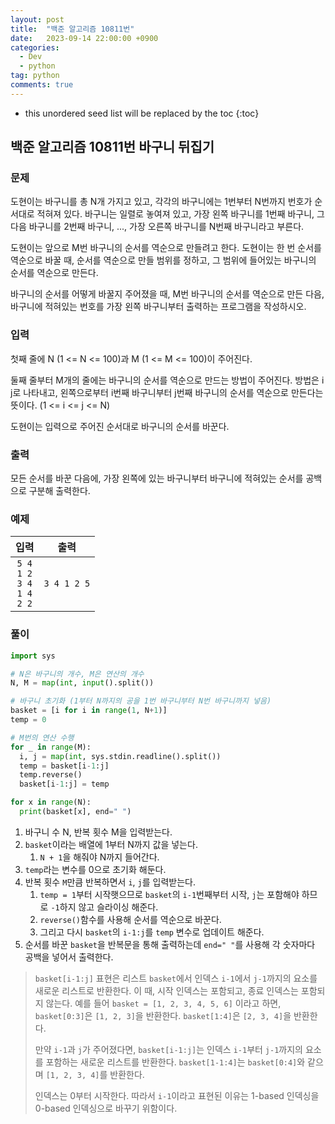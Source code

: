 ```yaml
---
layout: post
title:  "백준 알고리즘 10811번"
date:   2023-09-14 22:00:00 +0900
categories: 
  - Dev
  - python
tag: python
comments: true
---
```


* this unordered seed list will be replaced by the toc
{:toc}

## 백준 알고리즘 10811번 바구니 뒤집기

### 문제

도현이는 바구니를 총 N개 가지고 있고, 각각의 바구니에는 1번부터 N번까지 번호가 순서대로 적혀져 있다. 바구니는 일렬로 놓여져 있고, 가장 왼쪽 바구니를 1번째 바구니, 그 다음 바구니를 2번째 바구니, ..., 가장 오른쪽 바구니를 N번째 바구니라고 부른다.

도현이는 앞으로 M번 바구니의 순서를 역순으로 만들려고 한다. 도현이는 한 번 순서를 역순으로 바꿀 때, 순서를 역순으로 만들 범위를 정하고, 그 범위에 들어있는 바구니의 순서를 역순으로 만든다.

바구니의 순서를 어떻게 바꿀지 주어졌을 때, M번 바구니의 순서를 역순으로 만든 다음, 바구니에 적혀있는 번호를 가장 왼쪽 바구니부터 출력하는 프로그램을 작성하시오.

### 입력

첫째 줄에 N (1 <= N <= 100)과 M (1 <= M <= 100)이 주어진다.

둘째 줄부터 M개의 줄에는 바구니의 순서를 역순으로 만드는 방법이 주어진다. 방법은 i j로 나타내고, 왼쪽으로부터 i번째 바구니부터 j번째 바구니의 순서를 역순으로 만든다는 뜻이다. (1 <= i <= j <= N)

도현이는 입력으로 주어진 순서대로 바구니의 순서를 바꾼다.

### 출력

모든 순서를 바꾼 다음에, 가장 왼쪽에 있는 바구니부터 바구니에 적혀있는 순서를 공백으로 구분해 출력한다.

### 예제

| 입력 | 출력 |
| :--: | :--: |
| `5 4` <br/> `1 2` <br/> `3 4` <br/> `1 4` <br/> `2 2` | `3 4 1 2 5` |

### 풀이

```py
import sys

# N은 바구니의 개수, M은 연산의 개수
N, M = map(int, input().split())

# 바구니 초기화 (1부터 N까지의 공을 1번 바구니부터 N번 바구니까지 넣음)
basket = [i for i in range(1, N+1)]
temp = 0

# M번의 연산 수행
for _ in range(M):
  i, j = map(int, sys.stdin.readline().split())
  temp = basket[i-1:j]
  temp.reverse()
  basket[i-1:j] = temp

for x in range(N):
  print(basket[x], end=" ")
```

1. 바구니 수 N, 반복 횟수 M을 입력받는다.
2. `basket`이라는 배열에 1부터 N까지 값을 넣는다.
   1. `N + 1`을 해줘야 N까지 들어간다.
3. `temp`라는 변수를 0으로 초기화 해둔다.
4. 반복 횟수 `M`만큼 반복하면서 `i`, `j`를 입력받는다.
   1. `temp = 1`부터 시작햇으므로 `basket`의 `i-1`번째부터 시작, `j`는 포함해야 하므로 `-1`하지 않고 슬라이싱 해준다.
   2. `reverse()`함수를 사용해 순서를 역순으로 바꾼다.
   3. 그리고 다시 `basket`의 `i-1:j`를 `temp` 변수로 업데이트 해준다.
5. 순서를 바꾼 `basket`을 반복문을 통해 출력하는데 `end=" "`를 사용해 각 숫자마다 공백을 넣어서 출력한다.

> `basket[i-1:j]` 표현은 리스트 `basket`에서 인덱스 `i-1`에서 `j-1`까지의 요소를 새로운 리스트로 반환한다. 이 때, 시작 인덱스는 포함되고, 종료 인덱스는 포함되지 않는다.
> 예를 들어
> `basket = [1, 2, 3, 4, 5, 6]`
> 이라고 하면,
> `basket[0:3]`은 `[1, 2, 3]`을 반환한다.
> `basket[1:4]`은 `[2, 3, 4]`을 반환한다.
>
> 만약 `i-1`과 `j`가 주어졌다면, `basket[i-1:j]`는 인덱스 `i-1`부터 `j-1`까지의 요소를 포함하는 새로운 리스트를 반환한다.
> `basket[1-1:4]`는 `basket[0:4]`와 같으며 `[1, 2, 3, 4]`를 반환한다.
>
> 인덱스는 0부터 시작한다. 따라서 `i-1`이라고 표현된 이유는 1-based 인덱싱을 0-based 인덱싱으로 바꾸기 위함이다.